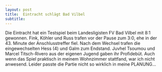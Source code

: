 ```yaml
---
layout: post
title:  Eintracht schlägt Bad Vilbel
subtitle:  
---
```


Die Eintracht hat ein Testspiel beim Landesligisten FV Bad Vilbel mit 8:1 gewonnen. Fink, Köhler und Russ trafen vor der Pause zum 3:0, ehe in der 43. Minute der Anschlusstreffer fiel. Nach dem Wechsel trafen die eingewechselten Hess (4) und Galm zum Endstand. Juvhel Tsoumou und Marcel Titsch-Rivero aus der eigenen Jugend gaben ihr Profidebüt. Auch wenn das Spiel praktisch in meinem Wohnzimmer stattfand, war ich nicht anwesend. Leider passte die Partie nicht so wirklich in meine PLANUNG...


